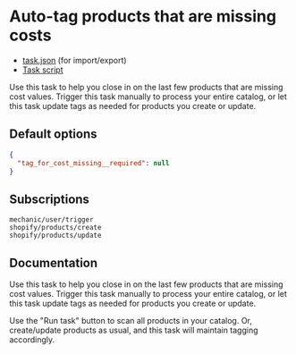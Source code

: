 # Auto-tag products that are missing costs

* [task.json](../../tasks/auto-tag-products-that-are-missing-costs.json) (for import/export)
* [Task script](./script.liquid)

Use this task to help you close in on the last few products that are missing cost values. Trigger this task manually to process your entire catalog, or let this task update tags as needed for products you create or update.

## Default options

```json
{
  "tag_for_cost_missing__required": null
}
```

## Subscriptions

```liquid
mechanic/user/trigger
shopify/products/create
shopify/products/update
```

## Documentation

Use this task to help you close in on the last few products that are missing cost values. Trigger this task manually to process your entire catalog, or let this task update tags as needed for products you create or update.

Use the "Run task" button to scan all products in your catalog. Or, create/update products as usual, and this task will maintain tagging accordingly.
